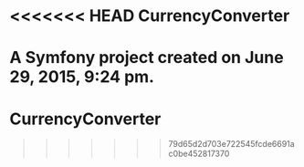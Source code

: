 <<<<<<< HEAD
CurrencyConverter
=================

A Symfony project created on June 29, 2015, 9:24 pm.
=======
# CurrencyConverter
>>>>>>> 79d65d2d703e722545fcde6691ac0be452817370
